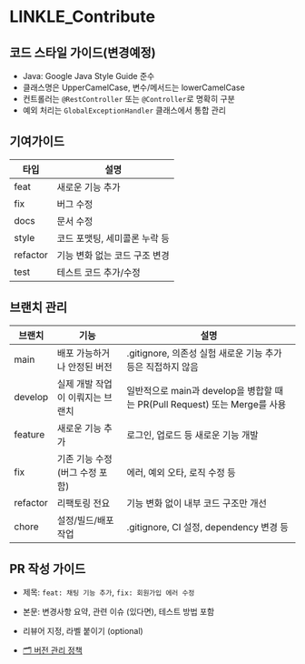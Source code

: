 # LINKLE_Contribute

## 코드 스타일 가이드(변경예정)
- Java: Google Java Style Guide 준수
- 클래스명은 UpperCamelCase, 변수/메서드는 lowerCamelCase
- 컨트롤러는 `@RestController` 또는 `@Controller`로 명확히 구분
- 예외 처리는 `GlobalExceptionHandler` 클래스에서 통합 관리

## 기여가이드
| 타입       | 설명                |
|----------|-------------------|
| feat     | 새로운 기능 추가         |
| fix      | 버그 수정             |
| docs     | 문서 수정             |
| style    | 코드 포맷팅, 세미콜론 누락 등 |
| refactor | 기능 변화 없는 코드 구조 변경 |
| test     | 테스트 코드 추가/수정      |

## 브랜치 관리
| 브랜치      | 기능                 | 설명                                                        |
|----------|--------------------|-----------------------------------------------------------|
| main     | 배포 가능하거나 안정된 버전    | .gitignore, 의존성 실험 새로운 기능 추가 등은 직접하지 않음                   | 
| develop  | 실제 개발 작업이 이뤄지는 브랜치 | 일반적으로 main과 develop을 병합할 때는 PR(Pull Request) 또는 Merge를 사용 |
| feature  | 새로운 기능 추가          | 로그인, 업로드 등 새로운 기능 개발                                      |
| fix      | 기존 기능 수정(버그 수정 포함) | 에러, 예외 오타, 로직 수정 등                                        |
| refactor | 리팩토링 전요            | 기능 변화 없이 내부 코드 구조만 개선                                     |
| chore    | 설정/빌드/배포 작업        | .gitignore, CI 설정, dependency 변경 등                        |

## PR 작성 가이드
- 제목: `feat: 채팅 기능 추가`, `fix: 회원가입 에러 수정`
- 본문: 변경사항 요약, 관련 이슈 (있다면), 테스트 방법 포함
- 리뷰어 지정, 라벨 붙이기 (optional)


- [🗂 버전 관리 정책](./docs/VERSIONING.md)